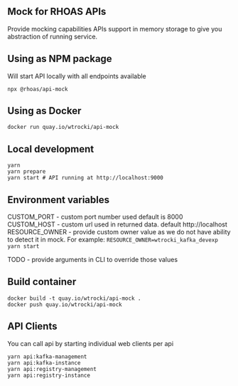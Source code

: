 ## Mock for RHOAS APIs

Provide mocking capabilities 
APIs support in memory storage to give you abstraction of running service.

## Using as NPM package

Will start API locally with all endpoints available

```
npx @rhoas/api-mock
```

## Using as Docker

```
docker run quay.io/wtrocki/api-mock
```

## Local development

```
yarn
yarn prepare
yarn start # API running at http://localhost:9000
```

## Environment variables

CUSTOM_PORT - custom port number used default is 8000
CUSTOM_HOST - custom url used in returned data. default http://localhost
RESOURCE_OWNER - provide custom owner value as we do not have ability to detect it in mock. For example: `RESOURCE_OWNER=wtrocki_kafka_devexp yarn start`

TODO - provide arguments in CLI to override those values

## Build container

```
docker build -t quay.io/wtrocki/api-mock .
docker push quay.io/wtrocki/api-mock
```

## API Clients

You can call api by starting individual web clients per api

```
yarn api:kafka-management
yarn api:kafka-instance
yarn api:registry-management
yarn api:registry-instance
```
